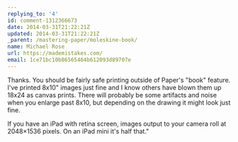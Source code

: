 ```yaml
---
replying_to: '4'
id: comment-1312366673
date: 2014-03-31T21:22:21Z
updated: 2014-03-31T21:22:21Z
_parent: /mastering-paper/moleskine-book/
name: Michael Rose
url: https://mademistakes.com/
email: 1ce71bc10b86565464b612093d89707e
---
```


Thanks. You should be fairly safe printing outside of Paper's "book" feature.
I've printed 8x10" images just fine and I know others have blown them up 18x24 as
canvas prints. There will probably be some artifacts and noise when you enlarge
past 8x10, but depending on the drawing it might look just fine.

If you have an iPad with retina screen, images output to your camera roll at 2048×1536 pixels.
On an iPad mini it's half that."
